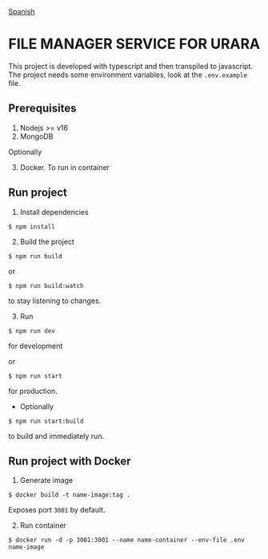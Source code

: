 [Spanish](README-es.md)

# FILE MANAGER SERVICE FOR URARA

This project is developed with typescript and then transpiled to javascript.    
The project needs some environment variables, look at the `.env.example` file.

## Prerequisites

1. Nodejs >= v16
2. MongoDB

Optionally

3. Docker. To run in container

## Run project

1. Install dependencies 
```shell
$ npm install
```

2. Build the project

```shell
$ npm run build
```

or

```shell
$ npm run build:watch
```
to stay listening to changes.

3. Run

```shell
$ npm run dev
```
for development

or

```shell
$ npm run start
```
for production.

- Optionally
```shell
$ npm run start:build
```
to build and immediately run.

## Run project with Docker

1. Generate image
```shell
$ docker build -t name-image:tag .
```
Exposes port `3001` by default.

2. Run container
```shell
$ docker run -d -p 3001:3001 --name name-container --env-file .env name-image
```